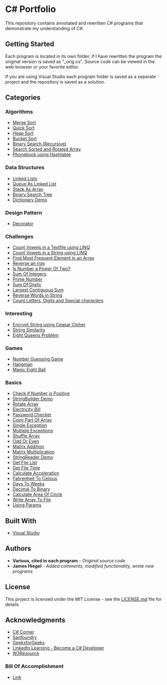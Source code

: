 # C# Portfolio

This repository contains annotated and rewritten C# programs that demonstrate my understanding of C#.

## Getting Started

Each program is located in its own folder, if I have rewritten the program the original version is saved as "\_orig.cs". Source code can be viewed in the web browser or your favorite editor.

If you are using Visual Studio each program folder is saved as a separate project and the repository is saved as a solution.

## Categories

### Algorithms

* [Merge Sort](https://github.com/JamesHiegel/CSharp_Portfolio/tree/master/MergeSort) 
* [Quick Sort](https://github.com/JamesHiegel/CSharp_Portfolio/tree/master/QuickSort) 
* [Heap Sort](https://github.com/JamesHiegel/CSharp_Portfolio/tree/master/HeapSort) 
* [Bucket Sort](https://github.com/JamesHiegel/CSharp_Portfolio/tree/master/BucketSort) 
* [Binary Search (Recursive)](https://github.com/JamesHiegel/CSharp_Portfolio/tree/master/BinarySearchRecursive) 
* [Search Sorted and Rotated Array](https://github.com/JamesHiegel/CSharp_Portfolio/tree/master/SearchSortedRotatedArray) 
* [Phonebook using Hashtable](https://github.com/JamesHiegel/CSharp_Portfolio/tree/master/HashtablePhonebook)

### Data Structures

* [Linked Lists](https://github.com/JamesHiegel/CSharp_Portfolio/blob/master/LinkedLists) 
* [Queue As Linked List](https://github.com/JamesHiegel/CSharp_Portfolio/blob/master/QueueAsLinkedList)
* [Stack As Array](https://github.com/JamesHiegel/CSharp_Portfolio/blob/master/StackAsArray) 
* [Binary Search Tree](https://github.com/JamesHiegel/CSharp_Portfolio/blob/master/BinarySearchTree) 
* [Dictionary Demo](https://github.com/JamesHiegel/CSharp_Portfolio/blob/master/DictionaryDemo) 

### Design Pattern

* [Decorator](https://github.com/JamesHiegel/CSharp_Portfolio/tree/master/Decorator)

### Challenges

* [Count Vowels in a Textfile using LINQ](https://github.com/JamesHiegel/CSharp_Portfolio/blob/master/CountVowelsInTextFile) 
* [Count Vowels in a String using LINQ](https://github.com/JamesHiegel/CSharp_Portfolio/blob/master/CountVowelsInStringLINQ) 
* [Find Most Frequent Element in an Array](https://github.com/JamesHiegel/CSharp_Portfolio/blob/master/MostFrequentElementInArray) 
* [Reverse an rray](https://github.com/JamesHiegel/CSharp_Portfolio/blob/master/ReverseArray) 
* [Is Number a Power Of Two?](https://github.com/JamesHiegel/CSharp_Portfolio/blob/master/PowerOfTwo) 
* [Sum Of Integers](https://github.com/JamesHiegel/CSharp_Portfolio/blob/master/SumOfIntegers)
* [Prime Number](https://github.com/JamesHiegel/CSharp_Portfolio/blob/master/PrimeNumber)
* [Sum Of Digits](https://github.com/JamesHiegel/CSharp_Portfolio/blob/master/StringReplaceMethod) 
* [Largest Contiguous Sum](https://github.com/JamesHiegel/CSharp_Portfolio/blob/master/LargestContiguousSum)
* [Reverse Words in String](https://github.com/JamesHiegel/CSharp_Portfolio/blob/master/ReverseWords)
* [Count Letters, Digits and Special characters](https://github.com/JamesHiegel/CSharp_Portfolio/blob/master/CountLettersDigitsSpecial)

### Interesting

* [Encrypt String using Ceasar Cipher](https://github.com/JamesHiegel/CSharp_Portfolio/blob/master/CeasarCipher) 
* [String Similarity](https://github.com/JamesHiegel/CSharp_Portfolio/blob/master/StringSimilarity) 
* [Eight Queens Problem](https://github.com/JamesHiegel/CSharp_Portfolio/blob/master/EightQueensProblem)

### Games

* [Number Guessing Game](https://github.com/JamesHiegel/CSharp_Portfolio/tree/master/NumberGuessingGame) 
* [Hangman](https://github.com/JamesHiegel/CSharp_Portfolio/blob/master/Hangman) 
* [Magic Eight Ball](https://github.com/JamesHiegel/CSharp_Portfolio/blob/master/MagicEightBall) 

### Basics

* [Check if Number is Positive](https://github.com/JamesHiegel/CSharp_Portfolio/blob/master/PositiveInteger) 
* [StringBuilder Demo](https://github.com/JamesHiegel/CSharp_Portfolio/blob/master/StringBuilderDemo) 
* [Rotate Array](https://github.com/JamesHiegel/CSharp_Portfolio/blob/master/RotateArray)
* [Electricity Bill](https://github.com/JamesHiegel/CSharp_Portfolio/blob/master/ElectricityBill)
* [Password Checker](https://github.com/JamesHiegel/CSharp_Portfolio/blob/master/PasswordChecker)
* [Copy Part Of Array](https://github.com/JamesHiegel/CSharp_Portfolio/blob/master/CopyPartOfArray)
* [Single Exception](https://github.com/JamesHiegel/CSharp_Portfolio/blob/master/SingleException)
* [Multiple Exceptions](https://github.com/JamesHiegel/CSharp_Portfolio/blob/master/MultipleExceptions)
* [Shuffle Array](https://github.com/JamesHiegel/CSharp_Portfolio/blob/master/ShuffleArray)
* [Odd Or Even](https://github.com/JamesHiegel/CSharp_Portfolio/blob/master/OddOrEven)
* [Matrix Addition](https://github.com/JamesHiegel/CSharp_Portfolio/blob/master/MatrixAddition)
* [Matrix Multiplication](https://github.com/JamesHiegel/CSharp_Portfolio/blob/master/MatrixMultiplication)
* [StringReader Demo](https://github.com/JamesHiegel/CSharp_Portfolio/blob/master/StringReaderDemo)
* [Get File List](https://github.com/JamesHiegel/CSharp_Portfolio/blob/master/GetFileList)
* [Get File Time](https://github.com/JamesHiegel/CSharp_Portfolio/blob/master/GetFileTime)
* [Calculate Acceleration](https://github.com/JamesHiegel/CSharp_Portfolio/blob/master/CalculateAcceleration)
* [Fahrenheit To Celsius](https://github.com/JamesHiegel/CSharp_Portfolio/blob/master/FahrenheitToCelsius)
* [Days To Weeks](https://github.com/JamesHiegel/CSharp_Portfolio/blob/master/DaysToWeeks)
* [Decimal To Binary](https://github.com/JamesHiegel/CSharp_Portfolio/blob/master/DecimalToBinary)
* [Calculate Area Of Circle](https://github.com/JamesHiegel/CSharp_Portfolio/blob/master/CalculateAreaOfCircle)
* [Write Array To File](https://github.com/JamesHiegel/CSharp_Portfolio/blob/master/WriteArrayToFile)
* [Using Params](https://github.com/JamesHiegel/CSharp_Portfolio/blob/master/Params)

## Built With

* [Visual Studio](https://visualstudio.microsoft.com/)

## Authors

* **Various, cited in each program** - *Original source code*
* **James Hiegel** - *Added comments, modified functionality, wrote new programs*

## License

This project is licensed under the MIT License - see the [LICENSE.md](LICENSE.md) file for details

## Acknowledgments

* [C# Corner](https://www.c-sharpcorner.com/)
* [Sanfoundry](https://www.sanfoundry.com/)
* [GeeksforGeeks](https://www.geeksforgeeks.org/)
* [LinkedIn Learning - Become a C# Developer](https://www.linkedin.com/learning/paths/become-a-c-developer)
* [W3Resource](https://www.w3resource.com/csharp-exercises/)

### Bill Of Accomplishment
* [Link](https://github.com/JamesHiegel/CSharp_Portfolio/tree/master/BillOfAccomplishment)
